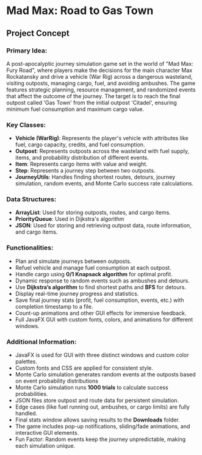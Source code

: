 
# **Mad Max: Road to Gas Town**
## **Project Concept**

### Primary Idea:
A post-apocalyptic journey simulation game set in the world of "Mad Max: Fury Road", where players make the decisions for the main character Max Rockatansky and drive a vehicle (War Rig) across a dangerous wasteland, visiting outposts, managing cargo, fuel, and avoiding ambushes. The game features strategic planning, resource management, and randomized events that affect the outcome of the journey. The target is to reach the final outpost called 'Gas Town' from the initial outpost 'Citadel', ensuring minimum fuel consumption and maximum cargo value.

### Key Classes:
- **Vehicle (WarRig)**: Represents the player's vehicle with attributes like fuel, cargo capacity, credits, and fuel consumption.
- **Outpost**: Represents outposts across the wasteland with fuel supply, items, and probability distribution of different events.
- **Item**: Represents cargo items with value and weight.
- **Step**: Represents a journey step between two outposts.
- **JourneyUtils**: Handles finding shortest routes, detours, journey simulation, random events, and Monte Carlo success rate calculations.

### Data Structures:
- **ArrayList**: Used for storing outposts, routes, and cargo items.
- **PriorityQueue**: Used in Dijkstra's algorithm
- **JSON**: Used for storing and retrieving outpost data, route information, and cargo items.

### Functionalities:
- Plan and simulate journeys between outposts.
- Refuel vehicle and manage fuel consumption at each outpost.
- Handle cargo using **0/1 Knapsack algorithm** for optimal profit.
- Dynamic response to random events such as ambushes and detours.
- Use **Dijkstra’s algorithm** to find shortest paths and **BFS** for detours.
- Display real-time journey progress and statistics.
- Save final journey stats (profit, fuel consumption, events, etc.) with completion timestamp to a file.
- Count-up animations and other GUI effects for immersive feedback.
- Full JavaFX GUI with custom fonts, colors, and animations for different windows.

### Additional Information:
- JavaFX is used for GUI with three distinct windows and custom color palettes.
- Custom fonts and CSS are applied for consistent style.
- Monte Carlo simulation generates random events at the outposts based on event probability distributions
- Monte Carlo simulation runs **1000 trials** to calculate success probabilities.
- JSON files store outpost and route data for persistent simulation.
- Edge cases (like fuel running out, ambushes, or cargo limits) are fully handled.
- Final stats window allows saving results to the **Downloads** folder.
- The game includes pop-up notifications, sliding/fade animations, and interactive GUI elements.
- Fun Factor: Random events keep the journey unpredictable, making each simulation unique.
